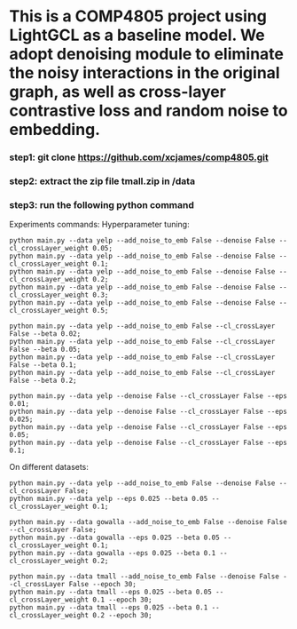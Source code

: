 # This is a COMP4805 project using LightGCL as a baseline model. We adopt denoising module to eliminate the noisy interactions in the original graph, as well as cross-layer contrastive loss and random noise to embedding.

### step1: git clone https://github.com/xcjames/comp4805.git
### step2: extract the zip file tmall.zip in /data
### step3: run the following python command

Experiments commands:
Hyperparameter tuning:
```
python main.py --data yelp --add_noise_to_emb False --denoise False --cl_crossLayer_weight 0.05;
python main.py --data yelp --add_noise_to_emb False --denoise False --cl_crossLayer_weight 0.1;
python main.py --data yelp --add_noise_to_emb False --denoise False --cl_crossLayer_weight 0.2;
python main.py --data yelp --add_noise_to_emb False --denoise False --cl_crossLayer_weight 0.3;
python main.py --data yelp --add_noise_to_emb False --denoise False --cl_crossLayer_weight 0.5;

python main.py --data yelp --add_noise_to_emb False --cl_crossLayer False --beta 0.02;
python main.py --data yelp --add_noise_to_emb False --cl_crossLayer False --beta 0.05;
python main.py --data yelp --add_noise_to_emb False --cl_crossLayer False --beta 0.1;
python main.py --data yelp --add_noise_to_emb False --cl_crossLayer False --beta 0.2;

python main.py --data yelp --denoise False --cl_crossLayer False --eps 0.01;
python main.py --data yelp --denoise False --cl_crossLayer False --eps 0.025;
python main.py --data yelp --denoise False --cl_crossLayer False --eps 0.05;
python main.py --data yelp --denoise False --cl_crossLayer False --eps 0.1;
```

On different datasets:
```
python main.py --data yelp --add_noise_to_emb False --denoise False --cl_crossLayer False;
python main.py --data yelp --eps 0.025 --beta 0.05 --cl_crossLayer_weight 0.1;

python main.py --data gowalla --add_noise_to_emb False --denoise False --cl_crossLayer False;
python main.py --data gowalla --eps 0.025 --beta 0.05 --cl_crossLayer_weight 0.1;
python main.py --data gowalla --eps 0.025 --beta 0.1 --cl_crossLayer_weight 0.2;

python main.py --data tmall --add_noise_to_emb False --denoise False --cl_crossLayer False --epoch 30;
python main.py --data tmall --eps 0.025 --beta 0.05 --cl_crossLayer_weight 0.1 --epoch 30;
python main.py --data tmall --eps 0.025 --beta 0.1 --cl_crossLayer_weight 0.2 --epoch 30;
```


